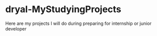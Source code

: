 # dryal-MyStudyingProjects
Here are my projects I will do during preparing for internship or junior developer
